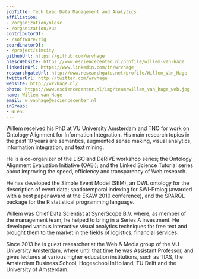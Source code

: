 ```yaml
---
jobTitle: Tech Lead Data Management and Analytics
affiliation:
- /organization/nlesc
- /organization/vua
contributorOf:
- /software/rig
coordinatorOf:
- /project/simcity
githubUrl: https://github.com/wrvhage
nlescWebsite: https://www.esciencecenter.nl/profile/willem-van-hage
linkedInUrl: https://www.linkedin.com/in/wrvhage
researchgateUrl: http://www.researchgate.net/profile/Willem_Van_Hage
twitterUrl: http://twitter.com/wrvhage
website: http://wrvhage.nl/
photo: https://www.esciencecenter.nl/img/team/willem_van_hage_web.jpg
name: Willem van Hage
email: w.vanhage@esciencecenter.nl
inGroup:
- NLeSC
---
```

Willem received his PhD at VU University Amsterdam and TNO for work on Ontology Alignment for Information Integration. His main research topics in the past 10 years are semantics, augmented sense making, visual analytics, information integration, and text mining.

He is a co-organizer of the LISC and DeRiVE workshop series; the Ontology Alignment Evaluation Initiative (OAEI); and the Linked Science Tutorial series about improving the speed, efficiency and transparency of Web research.

He has developed the Simple Event Model (SEM), an OWL ontology for the description of event data; spatiotemporal indexing for SWI-Prolog (awarded with a best paper award at the EKAW 2010 conference), and the SPARQL package for the R statistical programming language.

Willem was Chief Data Scientist at SynerScope B.V. where, as member of the management team, he helped to bring in a Series A investment. He developed various interactive visual analytics techniques for free text and brought them to the market in the fields of logistics, financial services.

Since 2013 he is guest researcher at the Web & Media group of the VU University Amsterdam, where until that time he was Assistant Professor, and gives lectures at various higher education institutions, such as TIAS, the Amsterdam Business School, Hogeschool InHolland, TU Delft and the University of Amsterdam.
